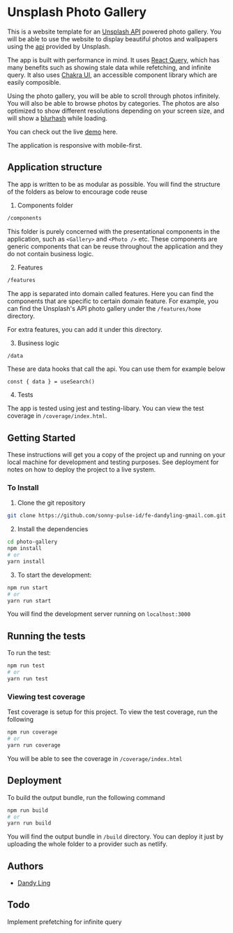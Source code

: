 # Unsplash Photo Gallery

This is a website template for an [Unsplash API](https://unsplash.com/documentation) powered photo gallery. You will be able to use the website to display beautiful photos and wallpapers using the [api](https://unsplash.com/documentation) provided by Unsplash.

The app is built with performance in mind. It uses [React Query](https://react-query.tanstack.com/), which has many benefits such as showing stale data while refetching, and infinite query. It also uses [Chakra UI](https://chakra-ui.com/), an accessible component library which are easily composible.

Using the photo gallery, you will be able to scroll through photos infinitely. You will also be able to browse photos by categories. The photos are also optimized to show different resolutions depending on your screen size, and will show a [blurhash](https://blurha.sh/) while loading.

You can check out the live [demo](https://unsplash-photo-gallery.netlify.app/) here.

The application is responsive with mobile-first.

## Application structure

The app is written to be as modular as possible. You will find the structure of the folders as below to encourage code reuse

1. Components folder

```bash
/components
```

This folder is purely concerned with the presentational components in the application, such as `<Gallery>` and `<Photo />` etc. These components are generic components that can be reuse throughout the application and they do not contain business logic.

2. Features

```bash
/features
```

The app is separated into domain called features. Here you can find the components that are specific to certain domain feature. For example, you can find the Unsplash's API photo gallery under the `/features/home` directory.

For extra features, you can add it under this directory.

3. Business logic

```bash
/data
```

These are data hooks that call the api. You can use them for example below

`const { data } = useSearch()`

4. Tests

The app is tested using jest and testing-libary. You can view the test coverage in `/coverage/index.html`.

## Getting Started

These instructions will get you a copy of the project up and running on your local machine for development and testing purposes. See deployment for notes on how to deploy the project to a live system.

### To Install

1. Clone the git repository

```bash
git clone https://github.com/sonny-pulse-id/fe-dandyling-gmail.com.git photo-gallery
```

2. Install the dependencies

```bash
cd photo-gallery
npm install
# or
yarn install
```

3. To start the development:

```bash
npm run start
# or
yarn run start
```

You will find the development server running on `localhost:3000`

## Running the tests

To run the test:

```bash
npm run test
# or
yarn run test
```

### Viewing test coverage

Test coverage is setup for this project. To view the test coverage, run the following

```bash
npm run coverage
# or
yarn run coverage
```

You will be able to see the coverage in `/coverage/index.html`

## Deployment

To build the output bundle, run the following command

```bash
npm run build
# or
yarn run build
```

You will find the output bundle in `/build` directory. You can deploy it just by uploading the whole folder to a provider such as netlify.

## Authors

- [Dandy Ling](https://github.com/dandyling/)

## Todo

Implement prefetching for infinite query
